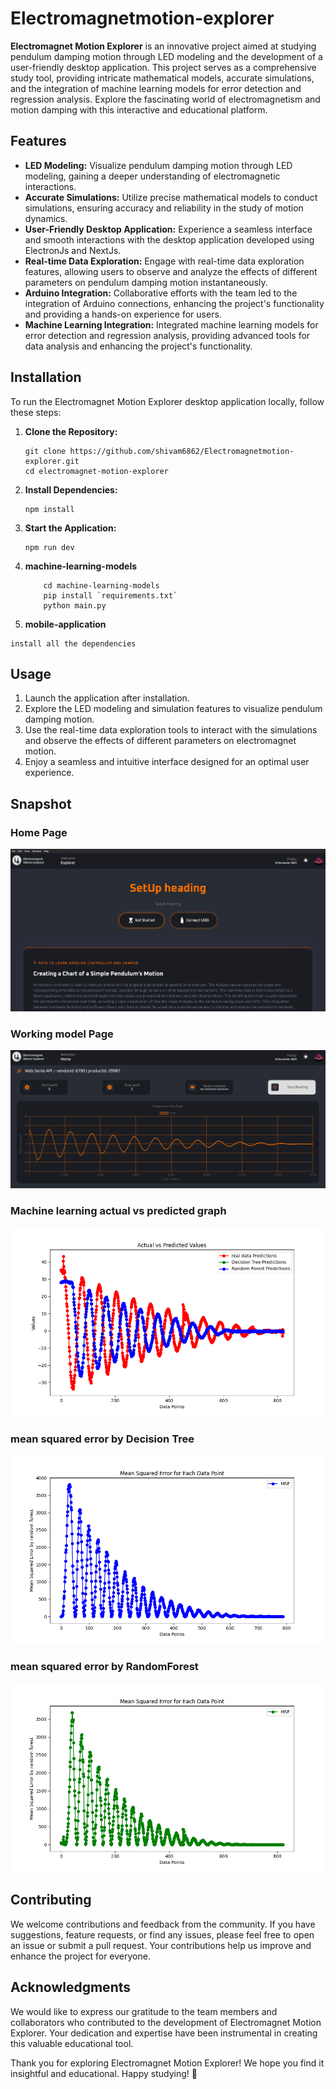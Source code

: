 # Electromagnetmotion-explorer

**Electromagnet Motion Explorer** is an innovative project aimed at studying pendulum damping motion through LED modeling and the development of a user-friendly desktop application. This project serves as a comprehensive study tool, providing intricate mathematical models, accurate simulations, and the integration of machine learning models for error detection and regression analysis. Explore the fascinating world of electromagnetism and motion damping with this interactive and educational platform.

## Features

- **LED Modeling:** Visualize pendulum damping motion through LED modeling, gaining a deeper understanding of electromagnetic interactions.
- **Accurate Simulations:** Utilize precise mathematical models to conduct simulations, ensuring accuracy and reliability in the study of motion dynamics.
- **User-Friendly Desktop Application:** Experience a seamless interface and smooth interactions with the desktop application developed using ElectronJs and NextJs.
- **Real-time Data Exploration:** Engage with real-time data exploration features, allowing users to observe and analyze the effects of different parameters on pendulum damping motion instantaneously.
- **Arduino Integration:** Collaborative efforts with the team led to the integration of Arduino connections, enhancing the project's functionality and providing a hands-on experience for users.
- **Machine Learning Integration:** Integrated machine learning models for error detection and regression analysis, providing advanced tools for data analysis and enhancing the project's functionality.

## Installation

To run the Electromagnet Motion Explorer desktop application locally, follow these steps:

1. **Clone the Repository:**

   ```
   git clone https://github.com/shivam6862/Electromagnetmotion-explorer.git
   cd electromagnet-motion-explorer
   ```

2. **Install Dependencies:**

   ```
   npm install
   ```

3. **Start the Application:**
   ```
   npm run dev
   ```
4. **machine-learning-models**
   ```
       cd machine-learning-models
       pip install `requirements.txt`
       python main.py
   ```
5. **mobile-application**

```
install all the dependencies
```

## Usage

1. Launch the application after installation.
2. Explore the LED modeling and simulation features to visualize pendulum damping motion.
3. Use the real-time data exploration tools to interact with the simulations and observe the effects of different parameters on electromagnet motion.
4. Enjoy a seamless and intuitive interface designed for an optimal user experience.

## Snapshot

### Home Page

![Home Logo](./IMAGE/HOME.png)

### Working model Page

![Working model Page](./IMAGE/window_complete.png)

### Machine learning actual vs predicted graph

![Machine learning actual vs predicted graph](./IMAGE/actual_vs_predicted_2023-11-10-11-17-33.png)

### mean squared error by Decision Tree

![mean squared error by Decision Tree](./IMAGE/mean_squared_error_random_forest2023-11-10-09-26-11.png)

### mean squared error by RandomForest

![mean squared error by RandomForest](./IMAGE/mean_squared_error_random_forest2023-11-10-11-17-33.png)

## Contributing

We welcome contributions and feedback from the community. If you have suggestions, feature requests, or find any issues, please feel free to open an issue or submit a pull request. Your contributions help us improve and enhance the project for everyone.

## Acknowledgments

We would like to express our gratitude to the team members and collaborators who contributed to the development of Electromagnet Motion Explorer. Your dedication and expertise have been instrumental in creating this valuable educational tool.

Thank you for exploring Electromagnet Motion Explorer! We hope you find it insightful and educational. Happy studying! 🚀
